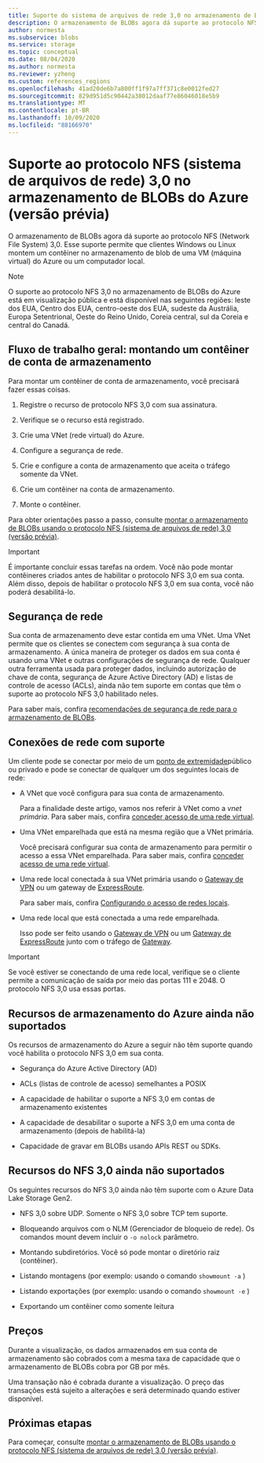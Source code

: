 ```yaml
---
title: Suporte do sistema de arquivos de rede 3,0 no armazenamento de BLOBs do Azure (visualização) | Microsoft Docs
description: O armazenamento de BLOBs agora dá suporte ao protocolo NFS (Network File System) 3,0. Esse suporte permite que os clientes Windows e Linux montem um contêiner no armazenamento de blobs de uma VM (máquina virtual) do Azure ou um computador que é executado no local.
author: normesta
ms.subservice: blobs
ms.service: storage
ms.topic: conceptual
ms.date: 08/04/2020
ms.author: normesta
ms.reviewer: yzheng
ms.custom: references_regions
ms.openlocfilehash: 41ad20de6b7a800ff1f97a7ff371c8e0012fed27
ms.sourcegitcommit: 829d951d5c90442a38012daaf77e86046018e5b9
ms.translationtype: MT
ms.contentlocale: pt-BR
ms.lasthandoff: 10/09/2020
ms.locfileid: "88166970"
---
```

# <a name="network-file-system-nfs-30-protocol-support-in-azure-blob-storage-preview"></a>Suporte ao protocolo NFS (sistema de arquivos de rede) 3,0 no armazenamento de BLOBs do Azure (versão prévia)

O armazenamento de BLOBs agora dá suporte ao protocolo NFS (Network File System) 3,0. Esse suporte permite que clientes Windows ou Linux montem um contêiner no armazenamento de blob de uma VM (máquina virtual) do Azure ou um computador local. 

> [!NOTE]
> O suporte ao protocolo NFS 3,0 no armazenamento de BLOBs do Azure está em visualização pública e está disponível nas seguintes regiões: leste dos EUA, Centro dos EUA, centro-oeste dos EUA, sudeste da Austrália, Europa Setentrional, Oeste do Reino Unido, Coreia central, sul da Coreia e central do Canadá.

## <a name="general-workflow-mounting-a-storage-account-container"></a>Fluxo de trabalho geral: montando um contêiner de conta de armazenamento

Para montar um contêiner de conta de armazenamento, você precisará fazer essas coisas.

1. Registre o recurso de protocolo NFS 3,0 com sua assinatura.

2. Verifique se o recurso está registrado.

3. Crie uma VNet (rede virtual) do Azure.

4. Configure a segurança de rede.

5. Crie e configure a conta de armazenamento que aceita o tráfego somente da VNet.

6. Crie um contêiner na conta de armazenamento.

7. Monte o contêiner.

Para obter orientações passo a passo, consulte [montar o armazenamento de BLOBs usando o protocolo NFS (sistema de arquivos de rede) 3,0 (versão prévia)](network-file-system-protocol-support-how-to.md).

> [!IMPORTANT]
> É importante concluir essas tarefas na ordem. Você não pode montar contêineres criados antes de habilitar o protocolo NFS 3,0 em sua conta. Além disso, depois de habilitar o protocolo NFS 3,0 em sua conta, você não poderá desabilitá-lo.

## <a name="network-security"></a>Segurança de rede

Sua conta de armazenamento deve estar contida em uma VNet. Uma VNet permite que os clientes se conectem com segurança à sua conta de armazenamento. A única maneira de proteger os dados em sua conta é usando uma VNet e outras configurações de segurança de rede. Qualquer outra ferramenta usada para proteger dados, incluindo autorização de chave de conta, segurança de Azure Active Directory (AD) e listas de controle de acesso (ACLs), ainda não tem suporte em contas que têm o suporte ao protocolo NFS 3,0 habilitado neles. 

Para saber mais, confira [recomendações de segurança de rede para o armazenamento de BLOBs](security-recommendations.md#networking).

## <a name="supported-network-connections"></a>Conexões de rede com suporte

Um cliente pode se conectar por meio de um [ponto de extremidade](../common/storage-private-endpoints.md)público ou privado e pode se conectar de qualquer um dos seguintes locais de rede:

- A VNet que você configura para sua conta de armazenamento. 

  Para a finalidade deste artigo, vamos nos referir à VNet como a *vnet primária*. Para saber mais, confira [conceder acesso de uma rede virtual](../common/storage-network-security.md#grant-access-from-a-virtual-network).

- Uma VNet emparelhada que está na mesma região que a VNet primária.

  Você precisará configurar sua conta de armazenamento para permitir o acesso a essa VNet emparelhada. Para saber mais, confira [conceder acesso de uma rede virtual](../common/storage-network-security.md#grant-access-from-a-virtual-network).

- Uma rede local conectada à sua VNet primária usando o [Gateway de VPN](https://docs.microsoft.com/azure/vpn-gateway/vpn-gateway-about-vpngateways) ou um gateway de [ExpressRoute](https://docs.microsoft.com/azure/expressroute/expressroute-howto-add-gateway-portal-resource-manager). 

  Para saber mais, confira [Configurando o acesso de redes locais](../common/storage-network-security.md#configuring-access-from-on-premises-networks).

- Uma rede local que está conectada a uma rede emparelhada.

  Isso pode ser feito usando o [Gateway de VPN](https://docs.microsoft.com/azure/vpn-gateway/vpn-gateway-about-vpngateways) ou um [Gateway de ExpressRoute](https://docs.microsoft.com/azure/expressroute/expressroute-howto-add-gateway-portal-resource-manager) junto com o tráfego de [Gateway](https://docs.microsoft.com/azure/architecture/reference-architectures/hybrid-networking/vnet-peering#gateway-transit). 

> [!IMPORTANT]
> Se você estiver se conectando de uma rede local, verifique se o cliente permite a comunicação de saída por meio das portas 111 e 2048. O protocolo NFS 3,0 usa essas portas.

## <a name="azure-storage-features-not-yet-supported"></a>Recursos de armazenamento do Azure ainda não suportados

Os recursos de armazenamento do Azure a seguir não têm suporte quando você habilita o protocolo NFS 3,0 em sua conta. 

- Segurança do Azure Active Directory (AD)

- ACLs (listas de controle de acesso) semelhantes a POSIX

- A capacidade de habilitar o suporte a NFS 3,0 em contas de armazenamento existentes

- A capacidade de desabilitar o suporte a NFS 3,0 em uma conta de armazenamento (depois de habilitá-la)

- Capacidade de gravar em BLOBs usando APIs REST ou SDKs. 
  
## <a name="nfs-30-features-not-yet-supported"></a>Recursos do NFS 3,0 ainda não suportados

Os seguintes recursos do NFS 3,0 ainda não têm suporte com o Azure Data Lake Storage Gen2.

- NFS 3,0 sobre UDP. Somente o NFS 3,0 sobre TCP tem suporte.

- Bloqueando arquivos com o NLM (Gerenciador de bloqueio de rede). Os comandos mount devem incluir o `-o nolock` parâmetro.

- Montando subdiretórios. Você só pode montar o diretório raiz (contêiner).

- Listando montagens (por exemplo: usando o comando `showmount -a` )

- Listando exportações (por exemplo: usando o comando `showmount -e` )

- Exportando um contêiner como somente leitura

## <a name="pricing"></a>Preços

Durante a visualização, os dados armazenados em sua conta de armazenamento são cobrados com a mesma taxa de capacidade que o armazenamento de BLOBs cobra por GB por mês. 

Uma transação não é cobrada durante a visualização. O preço das transações está sujeito a alterações e será determinado quando estiver disponível.

## <a name="next-steps"></a>Próximas etapas

Para começar, consulte [montar o armazenamento de BLOBs usando o protocolo NFS (sistema de arquivos de rede) 3,0 (versão prévia)](network-file-system-protocol-support-how-to.md).





